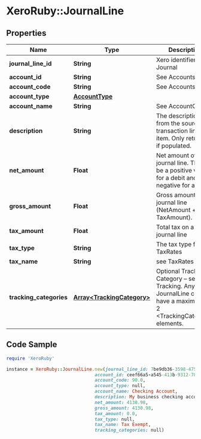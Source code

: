 # XeroRuby::JournalLine

## Properties

Name | Type | Description | Notes
------------ | ------------- | ------------- | -------------
**journal_line_id** | **String** | Xero identifier for Journal | [optional] 
**account_id** | **String** | See Accounts | [optional] 
**account_code** | **String** | See Accounts | [optional] 
**account_type** | [**AccountType**](AccountType.md) |  | [optional] 
**account_name** | **String** | See AccountCodes | [optional] 
**description** | **String** | The description from the source transaction line item. Only returned if populated. | [optional] 
**net_amount** | **Float** | Net amount of journal line. This will be a positive value for a debit and negative for a credit | [optional] 
**gross_amount** | **Float** | Gross amount of journal line (NetAmount + TaxAmount). | [optional] 
**tax_amount** | **Float** | Total tax on a journal line | [optional] 
**tax_type** | **String** | The tax type from TaxRates | [optional] 
**tax_name** | **String** | see TaxRates | [optional] 
**tracking_categories** | [**Array&lt;TrackingCategory&gt;**](TrackingCategory.md) | Optional Tracking Category – see Tracking. Any JournalLine can have a maximum of 2 &lt;TrackingCategory&gt; elements. | [optional] 

## Code Sample

```ruby
require 'XeroRuby'

instance = XeroRuby::JournalLine.new(journal_line_id: 7be9db36-3598-4755-ba5c-c2dbc8c4a7a2,
                                 account_id: ceef66a5-a545-413b-9312-78a53caadbc4,
                                 account_code: 90.0,
                                 account_type: null,
                                 account_name: Checking Account,
                                 description: My business checking account,
                                 net_amount: 4130.98,
                                 gross_amount: 4130.98,
                                 tax_amount: 0.0,
                                 tax_type: null,
                                 tax_name: Tax Exempt,
                                 tracking_categories: null)
```


